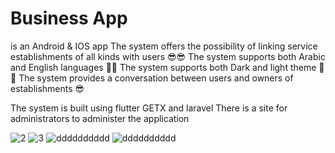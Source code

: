 # Business App

is an Android & IOS app 
The system offers the possibility of linking service establishments of all kinds with users 😎😎
The system supports both Arabic and English languages 🤩😉
The system supports both Dark and light theme 🤩😉
The system provides a conversation between users and owners of establishments 😎

The system is built using flutter GETX and laravel
There is a site for administrators to administer the application

![2](https://user-images.githubusercontent.com/103268849/221951831-fa29527a-648b-4295-b3a3-107dde371281.png) ![3](https://user-images.githubusercontent.com/103268849/224349247-e2401b3c-3e08-41ad-8421-a286cc081aaf.png)
![dddddddddd](https://user-images.githubusercontent.com/103268849/224351205-f5bb20e0-1a0a-4884-adb2-8a0b29c9762f.png)     ![dddddddddd](https://user-images.githubusercontent.com/103268849/224352905-fe1413fe-7308-47aa-9ce8-0007bc0030c9.png)


